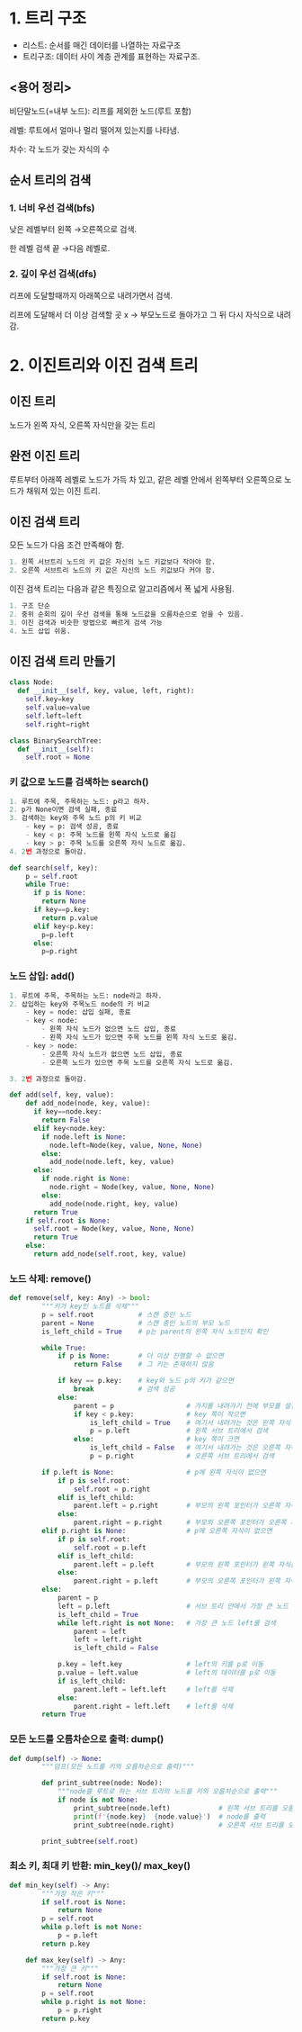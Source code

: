 # 1. 트리 구조

- 리스트: 순서를 매긴 데이터를 나열하는 자료구조
- 트리구조: 데이터 사이 계층 관계를 표현하는 자료구조.

## <용어 정리>

비단말노드(=내부 노드): 리프를 제외한 노드(루트 포함)

레벨: 루트에서 얼마나 멀리 떨어져 있는지를 나타냄.

차수: 각 노드가 갖는 자식의 수

## 순서 트리의 검색

### 1. 너비 우선 검색(bfs)

낮은 레벨부터 왼쪽 →오른쪽으로 검색.

한 레벨 검색 끝 →다음 레벨로.

### 2. 깊이 우선 검색(dfs)

리프에 도달할때까지 아래쪽으로 내려가면서 검색.

리프에 도달해서 더 이상 검색할 곳 x → 부모노드로 돌아가고 그 뒤 다시 자식으로 내려감.

# 2. 이진트리와 이진 검색 트리

## 이진 트리

노드가 왼쪽 자식, 오른쪽 자식만을 갖는 트리

## 완전 이진 트리

루트부터 아래쪽 레벨로 노드가 가득 차 있고, 같은 레벨 안에서 왼쪽부터 오른쪽으로 노드가 채워져 있는 이진 트리.

## 이진 검색 트리

모든 노드가 다음 조건 만족해야 함.

```python
1. 왼쪽 서브트리 노드의 키 값은 자신의 노드 키값보다 작아야 함.
2. 오른쪽 서브트리 노드의 키 값은 자신의 노드 키값보다 커야 함.
```

이진 검색 트리는 다음과 같은 특징으로 알고리즘에서 폭 넓게 사용됨.

```python
1. 구조 단순
2. 중위 순회의 깊이 우선 검색을 통해 노드값을 오름차순으로 얻을 수 있음.
3. 이진 검색과 비슷한 방법으로 빠르게 검색 가능
4. 노드 삽입 쉬움.
```

## 이진 검색 트리 만들기

```python
class Node:
  def __init__(self, key, value, left, right):
    self.key=key
    self.value=value
    self.left=left
    self.right=right

class BinarySearchTree:
  def __init__(self):
    self.root = None
```

### 키 값으로 노드를 검색하는 search()

```python
1. 루트에 주목, 주목하는 노드: p라고 하자.
2. p가 None이면 검색 실패, 종료
3. 검색하는 key와 주목 노드 p의 키 비교
	- key = p: 검색 성공, 종료
	- key < p: 주목 노드를 왼쪽 자식 노드로 옮김
	- key > p: 주목 노드를 오른쪽 자식 노드로 옮김.
4. 2번 과정으로 돌아감.
```

```python
def search(self, key):
    p = self.root
    while True:
      if p is None:
        return None
      if key==p.key:
        return p.value
      elif key<p.key:
        p=p.left
      else:
        p=p.right
```

### 노드 삽입: add()

```python
1. 루트에 주목, 주목하는 노드: node라고 하자.
2. 삽입하는 key와 주목노드 node의 키 비교
	- key = node: 삽입 실패, 종료
	- key < node:
		- 왼쪽 자식 노드가 없으면 노드 삽입, 종료
		- 왼쪽 자식 노드가 있으면 주목 노드를 왼쪽 자식 노드로 옮김.
	- key > node:
		- 오른쪽 자식 노드가 없으면 노드 삽입, 종료
		- 오른쪽 노드가 있으면 주목 노드를 오른쪽 자식 노드로 옮김.

3. 2번 과정으로 돌아감.
```

```python
def add(self, key, value):
    def add_node(node, key, value):
      if key==node.key:
        return False
      elif key<node.key:
        if node.left is None:
          node.left=Node(key, value, None, None)
        else:
          add_node(node.left, key, value)
      else:
        if node.right is None:
          node.right = Node(key, value, None, None)
        else:
          add_node(node.right, key, value)
      return True
    if self.root is None:
      self.root = Node(key, value, None, None)
      return True
    else:
      return add_node(self.root, key, value)
```

### 노드 삭제: remove()

```python
def remove(self, key: Any) -> bool:
        """키가 key인 노드를 삭제"""
        p = self.root           # 스캔 중인 노드
        parent = None           # 스캔 중인 노드의 부모 노드
        is_left_child = True    # p는 parent의 왼쪽 자식 노드인지 확인

        while True:
            if p is None:       # 더 이상 진행할 수 없으면
                return False    # 그 키는 존재하지 않음

            if key == p.key:    # key와 노드 p의 키가 같으면
                break           # 검색 성공
            else:
                parent = p                  # 가지를 내려가기 전에 부모를 설정
                if key < p.key:             # key 쪽이 작으면
                    is_left_child = True    # 여기서 내려가는 것은 왼쪽 자식
                    p = p.left              # 왼쪽 서브 트리에서 검색
                else:                       # key 쪽이 크면
                    is_left_child = False   # 여기서 내려가는 것은 오른쪽 자식
                    p = p.right             # 오른쪽 서브 트리에서 검색

        if p.left is None:                  # p에 왼쪽 자식이 없으면
            if p is self.root:
                self.root = p.right
            elif is_left_child:
                parent.left = p.right       # 부모의 왼쪽 포인터가 오른쪽 자식을 가리킴
            else:
                parent.right = p.right      # 부모의 오른쪽 포인터가 오른쪽 자식을 가리킴
        elif p.right is None:               # p에 오른쪽 자식이 없으면
            if p is self.root:
                self.root = p.left
            elif is_left_child:
                parent.left = p.left        # 부모의 왼쪽 포인터가 왼쪽 자식을 가리킴
            else:
                parent.right = p.left       # 부모의 오른쪽 포인터가 왼쪽 자식을 가리킴
        else:
            parent = p
            left = p.left                   # 서브 트리 안에서 가장 큰 노드
            is_left_child = True
            while left.right is not None:   # 가장 큰 노드 left를 검색
                parent = left
                left = left.right
                is_left_child = False

            p.key = left.key                # left의 키를 p로 이동
            p.value = left.value            # left의 데이터를 p로 이동
            if is_left_child:
                parent.left = left.left     # left를 삭제
            else:
                parent.right = left.left    # left를 삭제
        return True
```

### 모든 노드를 오름차순으로 출력: dump()

```python
def dump(self) -> None:
        """덤프(모든 노드를 키의 오름차순으로 출력)"""

        def print_subtree(node: Node):
            """node를 루트로 하는 서브 트리의 노드를 키의 오름차순으로 출력"""
            if node is not None:
                print_subtree(node.left)            # 왼쪽 서브 트리를 오름차순으로 출력
                print(f'{node.key}  {node.value}')  # node를 출력
                print_subtree(node.right)           # 오른쪽 서브 트리를 오름차순으로 출력

        print_subtree(self.root)
```

### 최소 키, 최대 키 반환: min_key()/ max_key()

```python
def min_key(self) -> Any:
        """가장 작은 키"""
        if self.root is None:
            return None
        p = self.root
        while p.left is not None:
            p = p.left
        return p.key

    def max_key(self) -> Any:
        """가장 큰 키"""
        if self.root is None:
            return None
        p = self.root
        while p.right is not None:
            p = p.right
        return p.key
```
